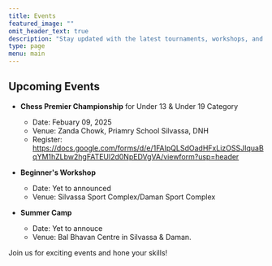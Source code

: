```yaml
---
title: Events
featured_image: ""
omit_header_text: true
description: "Stay updated with the latest tournaments, workshops, and events."
type: page
menu: main
---
```


## Upcoming Events

-   **Chess Premier Championship** for Under 13 & Under 19 Category

    -   Date: Febuary 09, 2025
    -   Venue: Zanda Chowk, Priamry School Silvassa, DNH
    -   Register: https://docs.google.com/forms/d/e/1FAIpQLSdOadHFxLizOSSJIquaBqYM1hZLbw2hgFATEUl2d0NpEDVgVA/viewform?usp=header

-   **Beginner's Workshop**
    -   Date: Yet to announced
    -   Venue: Silvassa Sport Complex/Daman Sport Complex
 
-   **Summer Camp**
    -    Date: Yet to annouce
    -    Venue: Bal Bhavan Centre in Silvassa & Daman.

Join us for exciting events and hone your skills!
